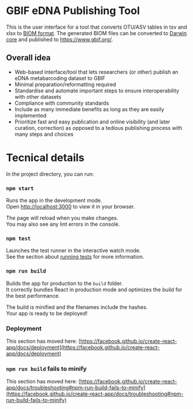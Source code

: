 # GBIF eDNA Publishing Tool

This is the user interface for a tool that converts OTU/ASV tables in tsv and xlsx to [BIOM format](https://biom-format.org/).
The generated BIOM files can be converted to [Darwin core](https://dwc.tdwg.org/) and published to https://www.gbif.org/.

## Overall idea
* Web-based interface/tool that lets researchers (or other) publish an eDNA metabarcoding dataset to GBIF
* Minimal preparation/reformatting required
* Standardise and automate important steps to ensure interoperability with other datasets
* Compliance with community standards
* Include as many immediate benefits as long as they are easily implemented
* Prioritize fast and easy publication and online visibility (and later curation, correction) as opposed to a tedious publishing process with many steps and choices


# Tecnical details

In the project directory, you can run:

### `npm start`

Runs the app in the development mode.\
Open [http://localhost:3000](http://localhost:3000) to view it in your browser.

The page will reload when you make changes.\
You may also see any lint errors in the console.

### `npm test`

Launches the test runner in the interactive watch mode.\
See the section about [running tests](https://facebook.github.io/create-react-app/docs/running-tests) for more information.

### `npm run build`

Builds the app for production to the `build` folder.\
It correctly bundles React in production mode and optimizes the build for the best performance.

The build is minified and the filenames include the hashes.\
Your app is ready to be deployed!

### Deployment

This section has moved here: [https://facebook.github.io/create-react-app/docs/deployment](https://facebook.github.io/create-react-app/docs/deployment)

### `npm run build` fails to minify

This section has moved here: [https://facebook.github.io/create-react-app/docs/troubleshooting#npm-run-build-fails-to-minify](https://facebook.github.io/create-react-app/docs/troubleshooting#npm-run-build-fails-to-minify)

